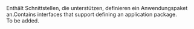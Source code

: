 <Namespace Name="Microsoft.Azure.Management.Batch.Fluent.Application.Definition">
  <Docs>
    <summary><span data-ttu-id="246d7-101">Enthält Schnittstellen, die unterstützen, definieren ein Anwendungspaket an.</span><span class="sxs-lookup"><span data-stu-id="246d7-101">Contains interfaces that support defining an application package.</span></span></summary> 
    <remarks>To be added.</remarks>
  </Docs>
</Namespace>
